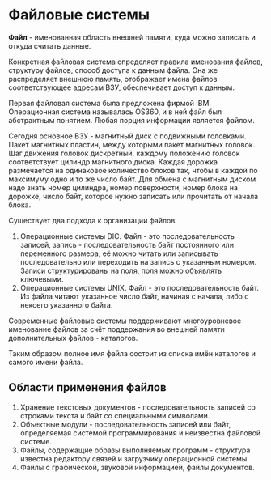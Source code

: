 # Файловые системы

**Файл** - именованная область внешней памяти, куда можно записать и откуда считать данные.

Конкретная файловая система определяет правила именования файлов, структуру файлов, способ доступа к данным файла. Она же распределяет внешнюю память, отображает имена файлов соответствующее адресам ВЗУ, обеспечивает доступ к данным.

Первая файловая система была предложена фирмой IBM. Операционная система называлась OS360, и в ней файл был абстрактным понятием. Любая порция информации является файлом.

Сегодня основное ВЗУ - магнитный диск с подвижными головками. Пакет магнитных пластин, между которыми пакет магнитных головок. Шаг движения головок дискретный, каждому положению головок соответствует цилиндр магнитного диска. Каждая дорожка размечается на одинаковое количество блоков так, чтобы в каждой по максимуму одно и то же число байт. Для обмена с магнитным диском надо знать номер цилиндра, номер поверхности, номер блока на дорожке, число байт, которое нужно записать или прочитать от начала блока.

Существует два подхода к организации файлов:
1. Операционные системы DIC. Файл - это последовательность записей, запись - последовательность байт постоянного или переменного размера, её можно читать или записывать последовательно или переходить на запись с указанным номером. Записи структурированы на поля, поля можно объявлять ключевыми.
2. Операционные системы UNIX. Файл - это последовательность байт. Из файла читают указанное число байт, начиная с начала, либо с некоего указанного байта.

Современные файловые системы поддерживают многоуровневое именование файлов за счёт поддержания во внешней памяти дополнительных файлов - каталогов.

Таким образом полное имя файла состоит из списка имён каталогов и самого имени файла.

## Области применения файлов

1. Хранение текстовых документов - последовательность записей со строками текста и байт со специальными символами.
2. Объектные модули - последовательность записей или байт, определяемая системой программирования и неизвестна файловой системе.
3. Файлы, содержащие образы выполняемых программ - структура известна редактору связей и загрузчику операционной системы.
4. Файлы с графической, звуковой информацией, файлы документов.

